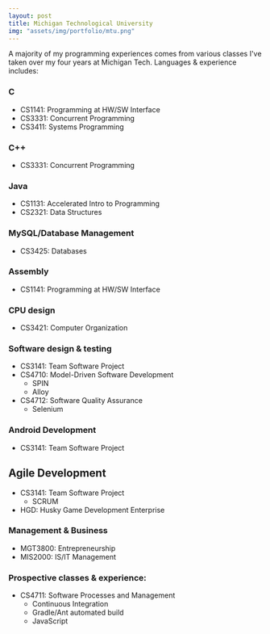 ```yaml
---
layout: post
title: Michigan Technological University
img: "assets/img/portfolio/mtu.png" 
---
```


A majority of my programming experiences comes from various classes I've taken over my four years at Michigan Tech. Languages & experience includes:

### C
  * CS1141: Programming at HW/SW Interface
  * CS3331: Concurrent Programming
  * CS3411: Systems Programming

### C++
  * CS3331: Concurrent Programming

### Java
  * CS1131: Accelerated Intro to Programming
  * CS2321: Data Structures
  
### MySQL/Database Management
  * CS3425: Databases
  
### Assembly
  * CS1141: Programming at HW/SW Interface

### CPU design
  * CS3421: Computer Organization

### Software design & testing 
  * CS3141: Team Software Project
  * CS4710: Model-Driven Software Development
    * SPIN
    * Alloy
  * CS4712: Software Quality Assurance
    * Selenium
  
### Android Development 
  * CS3141: Team Software Project
  
## Agile Development
  * CS3141: Team Software Project
    * SCRUM
  * HGD: Husky Game Development Enterprise 

### Management & Business
  * MGT3800: Entrepreneurship
  * MIS2000: IS/IT Management

### Prospective classes & experience:
  * CS4711: Software Processes and Management
    * Continuous Integration
    * Gradle/Ant automated build
    * JavaScript

